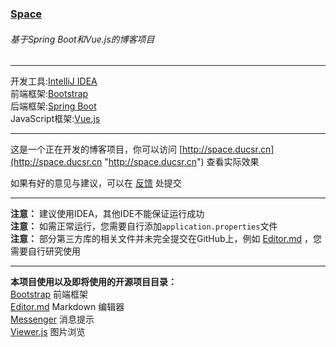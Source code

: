 ### [Space](http://space.ducsr.cn "Space")   
   
###### 基于Spring Boot和Vue.js的博客项目   
   
------------   
   
开发工具:[IntelliJ IDEA](https://www.jetbrains.com/idea/ "IntelliJ IDEA")   
前端框架:[Bootstrap](https://getbootstrap.com/ "Bootstrap")   
后端框架:[Spring Boot](https://spring.io/projects/spring-boot "Spring Boot")   
JavaScript框架:[Vue.js](https://cn.vuejs.org/index.html "Vue.js")   
   
------------
   
这是一个正在开发的博客项目，你可以访问 [http://space.ducsr.cn](http://space.ducsr.cn "http://space.ducsr.cn") 查看实际效果   
   
如果有好的意见与建议，可以在 [反馈](http://blog.ducsr.cn/bugs.jsp "反馈") 处提交   
   
------------
   
**注意：** 建议使用IDEA，其他IDE不能保证运行成功   
**注意：** 如需正常运行，您需要自行添加`application.properties`文件   
**注意：** 部分第三方库的相关文件并未完全提交在GitHub上，例如 [Editor.md](https://pandao.github.io/editor.md/ "Editor.md") ，您需要自行研究使用   
   
------------   
   
**本项目使用以及即将使用的开源项目目录：**   
[Bootstrap](https://getbootstrap.com/ "Bootstrap") 前端框架   
[Editor.md](https://pandao.github.io/editor.md/ "Editor.md")  Markdown 编辑器   
[Messenger](http://github.hubspot.com/messenger/docs/welcome/ "Messenger") 消息提示   
[Viewer.js](https://fengyuanchen.github.io/viewerjs/ "Viewer.js") 图片浏览   
